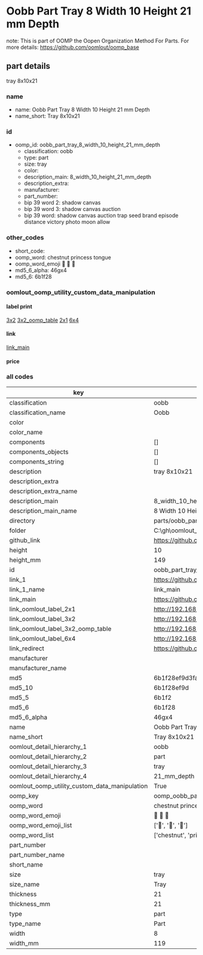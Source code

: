 # Oobb Part Tray 8 Width 10 Height 21 mm Depth  

note: This is part of OOMP the Oopen Organization Method For Parts. For more details: https://github.com/oomlout/oomp_base

##  part details
  



tray 8x10x21



### name
* name: Oobb Part Tray 8 Width 10 Height 21 mm Depth
* name_short: Tray 8x10x21 
### id
* oomp_id: oobb_part_tray_8_width_10_height_21_mm_depth
  * classification: oobb
  * type: part
  * size: tray
  * color: 
  * description_main: 8_width_10_height_21_mm_depth
  * description_extra: 
  * manufacturer: 
  * part_number: 
  * bip 39 word 2: shadow canvas
  * bip 39 word 3: shadow canvas auction
  * bip 39 word: shadow canvas auction trap seed brand episode distance victory photo moon allow

### other_codes
* short_code: 
* oomp_word: chestnut princess tongue
* oomp_word_emoji :chestnut: :princess: :tongue:
* md5_6_alpha: 46gx4
* md5_6: 6b1f28






### oomlout_oomp_utility_custom_data_manipulation
#### label print
[3x2](http://192.168.1.245:1112/?label=oomp%2046gx4)
[3x2_oomp_table](http://192.168.1.108:1112/?label=oomp%2046gx4)
[2x1](http://192.168.1.242:1112/?label=oomp%2046gx4)
[6x4](http://192.168.1.55:1112/?label=oomp%2046gx4)    

#### link

[link_main](https://github.com/oomlout/oomlout_oobb_version_4_generated_parts/tree/main/navigation_oomp/oobb/part/tray/8_width_10_height_21_mm_depth/part)                              

#### price







### all codes 
| key | value |  
| --- | --- |  
| classification | oobb |  
| classification_name | Oobb |  
| color |  |  
| color_name |  |  
| components | [] |  
| components_objects | [] |  
| components_string | [] |  
| description | tray 8x10x21 |  
| description_extra |  |  
| description_extra_name |  |  
| description_main | 8_width_10_height_21_mm_depth |  
| description_main_name | 8 Width 10 Height 21 mm Depth |  
| directory | parts/oobb_part_tray_8_width_10_height_21_mm_depth |  
| folder | C:\gh\oomlout_oobb_version_4_generated_parts\parts\oobb_part_tray_8_width_10_height_21_mm_depth |  
| github_link | https://github.com/oomlout/oomlout_oomp_part_src/tree/main/parts/oobb_part_tray_8_width_10_height_21_mm_depth |  
| height | 10 |  
| height_mm | 149 |  
| id | oobb_part_tray_8_width_10_height_21_mm_depth |  
| link_1 | https://github.com/oomlout/oomlout_oobb_version_4_generated_parts/tree/main/navigation_oomp/oobb/part/tray/8_width_10_height_21_mm_depth/part |  
| link_1_name | link_main |  
| link_main | https://github.com/oomlout/oomlout_oobb_version_4_generated_parts/tree/main/navigation_oomp/oobb/part/tray/8_width_10_height_21_mm_depth/part |  
| link_oomlout_label_2x1 | http://192.168.1.242:1112/?label=oomp%2046gx4 |  
| link_oomlout_label_3x2 | http://192.168.1.245:1112/?label=oomp%2046gx4 |  
| link_oomlout_label_3x2_oomp_table | http://192.168.1.108:1112/?label=oomp%2046gx4 |  
| link_oomlout_label_6x4 | http://192.168.1.55:1112/?label=oomp%2046gx4 |  
| link_redirect | https://github.com/oomlout/oomlout_oobb_version_4_generated_parts/tree/main/parts/oobb_tray_08_10_21 |  
| manufacturer |  |  
| manufacturer_name |  |  
| md5 | 6b1f28ef9d3fa97c6c617e741dc86e26 |  
| md5_10 | 6b1f28ef9d |  
| md5_5 | 6b1f2 |  
| md5_6 | 6b1f28 |  
| md5_6_alpha | 46gx4 |  
| name | Oobb Part Tray 8 Width 10 Height 21 mm Depth |  
| name_short | Tray 8x10x21  |  
| oomlout_detail_hierarchy_1 | oobb |  
| oomlout_detail_hierarchy_2 | part |  
| oomlout_detail_hierarchy_3 | tray |  
| oomlout_detail_hierarchy_4 | 21_mm_depth |  
| oomlout_oomp_utility_custom_data_manipulation | True |  
| oomp_key | oomp_oobb_part_tray_8_width_10_height_21_mm_depth |  
| oomp_word | chestnut princess tongue |  
| oomp_word_emoji | :chestnut: :princess: :tongue: |  
| oomp_word_emoji_list | [':chestnut:', ':princess:', ':tongue:'] |  
| oomp_word_list | ['chestnut', 'princess', 'tongue'] |  
| part_number |  |  
| part_number_name |  |  
| short_name |  |  
| size | tray |  
| size_name | Tray |  
| thickness | 21 |  
| thickness_mm | 21 |  
| type | part |  
| type_name | Part |  
| width | 8 |  
| width_mm | 119 |  
